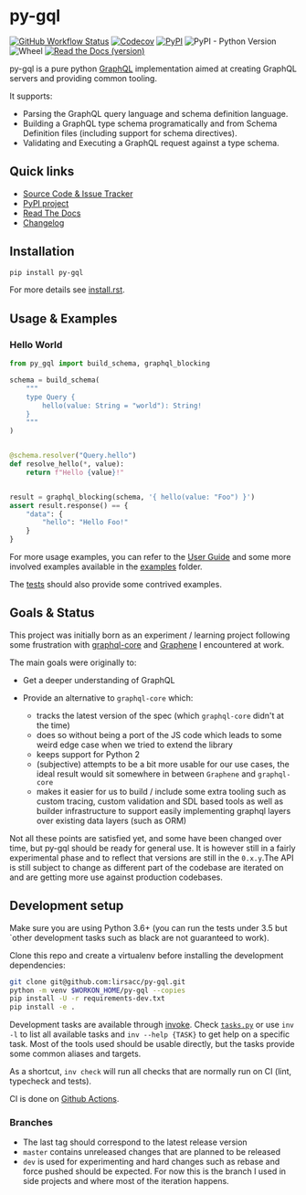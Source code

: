 py-gql
======

[![GitHub Workflow Status](https://img.shields.io/github/workflow/status/lirsacc/py-gql/ci?logo=GitHub)](https://github.com/lirsacc/py-gql/actions?query=workflow%3Aci) [![Codecov](https://img.shields.io/codecov/c/github/lirsacc/py-gql.svg?logo=CodeCov)](https://codecov.io/gh/lirsacc/py-gql) [![PyPI](https://img.shields.io/pypi/v/py-gql.svg?logo=PyPi&logoColor=white)](https://pypi.org/project/py-gql/) ![PyPI - Python Version](https://img.shields.io/pypi/pyversions/py-gql.svg?logo=python&logoColor=white) ![Wheel](https://img.shields.io/pypi/wheel/py-gql.svg) [![Read the Docs (version)](https://img.shields.io/readthedocs/pip/latest.svg?logoColor=white&logo=read-the-docs)](https://py-gql.readthedocs.io/)

py-gql is a pure python [GraphQL](http://facebook.github.io/graphql/) implementation aimed at creating GraphQL servers and providing common tooling.

It supports:

- Parsing the GraphQL query language and schema definition language.
- Building a GraphQL type schema programatically and from Schema Definition files (including support for schema directives).
- Validating and Executing a GraphQL request against a type schema.

Quick links
-----------

- [Source Code & Issue Tracker](https://github.com/lirsacc/py-gql)
- [PyPI project](https://pypi.org/project/py-gql/)
- [Read The Docs](https://py-gql.readthedocs.io/)
- [Changelog](./CHANGES.md)

Installation
------------

```bash
pip install py-gql
```

For more details see [install.rst](docs/usage/install.rst).

Usage & Examples
----------------

### Hello World

```python
from py_gql import build_schema, graphql_blocking

schema = build_schema(
    """
    type Query {
        hello(value: String = "world"): String!
    }
    """
)


@schema.resolver("Query.hello")
def resolve_hello(*, value):
    return f"Hello {value}!"


result = graphql_blocking(schema, '{ hello(value: "Foo") }')
assert result.response() == {
    "data": {
        "hello": "Hello Foo!"
    }
}
```

For more usage examples, you can refer to the [User Guide](https://py-gql.readthedocs.io/en/latest/usage/index.html) and some more involved examples available in the [examples](./examples) folder.

The [tests](./tests) should also provide some contrived examples.

Goals & Status
--------------

This project was initially born as an experiment / learning project following some frustration with [graphql-core](https://github.com/graphql-python/graphql-core/) and [Graphene](https://github.com/graphql-python/graphene/) I encountered at work.

The main goals were originally to:

- Get a deeper understanding of GraphQL
- Provide an alternative to `graphql-core` which:

  - tracks the latest version of the spec (which `graphql-core` didn't at the time)
  - does so without being a port of the JS code which leads to some weird edge case when we tried to extend the library
  - keeps support for Python 2
  - (subjective) attempts to be a bit more usable for our use cases, the ideal result would sit somewhere in between `Graphene` and `graphql-core`
  - makes it easier for us to build / include some extra tooling such as custom tracing, custom validation and SDL based tools as well as builder infrastructure to support easily implementing graphql layers over existing data layers (such as ORM)

Not all these points are satisfied yet, and some have been changed over time, but py-gql should be ready for general use. It is however still in a fairly experimental phase and to reflect that versions are still in the `0.x.y`.The API is still subject to change as different part of the codebase are iterated on and are getting more use against production codebases.

Development setup
-----------------

Make sure you are using Python 3.6+ (you can run the tests under 3.5 but `other development tasks such as black are not guaranteed to work).

Clone this repo and create a virtualenv before installing the development dependencies:

```bash
git clone git@github.com:lirsacc/py-gql.git
python -m venv $WORKON_HOME/py-gql --copies
pip install -U -r requirements-dev.txt
pip install -e .
```

Development tasks are available through [invoke](http://www.pyinvoke.org/). Check [`tasks.py`](./tasks.py) or use `inv -l` to list all available tasks and `inv --help {TASK}` to get help on a specific task. Most of the tools used should be usable directly, but the tasks provide some common aliases and targets.

As a shortcut, `inv check` will run all checks that are normally run on CI (lint, typecheck and tests).

CI is done on [Github Actions](https://github.com/lirsacc/py-gql/actions).

### Branches

- The last tag should correspond to the latest release version
- `master` contains unreleased changes that are planned to be released
- `dev` is used for experimenting and hard changes such as rebase and force pushed should be expected. For now this is the branch I used in side projects and where most of the iteration happens.
